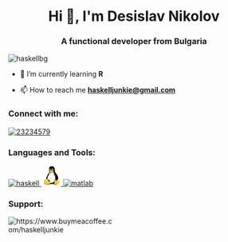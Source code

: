<h1 align="center">Hi 👋, I'm Desislav Nikolov</h1>
<h3 align="center">A functional developer from Bulgaria</h3>

<p align="left"> <img src="https://komarev.com/ghpvc/?username=haskellbg&label=Profile%20views&color=0e75b6&style=flat" alt="haskellbg" /> </p>

- 🌱 I’m currently learning **R**

- 📫 How to reach me **haskelljunkie@gmail.com**

<h3 align="left">Connect with me:</h3>
<p align="left">
<a href="https://stackoverflow.com/users/23234579" target="blank"><img align="center" src="https://raw.githubusercontent.com/rahuldkjain/github-profile-readme-generator/master/src/images/icons/Social/stack-overflow.svg" alt="23234579" height="30" width="40" /></a>
</p>

<h3 align="left">Languages and Tools:</h3>
<p align="left"> <a href="https://www.haskell.org/" target="_blank" rel="noreferrer"> <img src="https://upload.wikimedia.org/wikipedia/commons/1/1c/Haskell-Logo.svg" alt="haskell" width="40" height="40"/> </a> <a href="https://www.linux.org/" target="_blank" rel="noreferrer"> <img src="https://raw.githubusercontent.com/devicons/devicon/master/icons/linux/linux-original.svg" alt="linux" width="40" height="40"/> </a> <a href="https://www.mathworks.com/" target="_blank" rel="noreferrer"> <img src="https://upload.wikimedia.org/wikipedia/commons/2/21/Matlab_Logo.png" alt="matlab" width="40" height="40"/> </a> </p>

<h3 align="left">Support:</h3>
<p><a href="https://www.buymeacoffee.com/haskelljunkie"> <img align="left" src="https://cdn.buymeacoffee.com/buttons/v2/default-yellow.png" height="50" width="210" alt="https://www.buymeacoffee.com/haskelljunkie" /></a></p><br><br>
